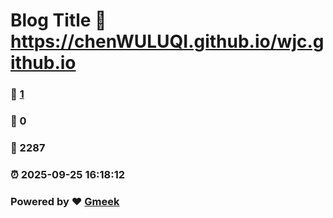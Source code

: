 # Blog Title :link: https://chenWULUQI.github.io/wjc.github.io 
### :page_facing_up: [1](https://chenWULUQI.github.io/wjc.github.io/tag.html) 
### :speech_balloon: 0 
### :hibiscus: 2287 
### :alarm_clock: 2025-09-25 16:18:12 
### Powered by :heart: [Gmeek](https://github.com/Meekdai/Gmeek)
